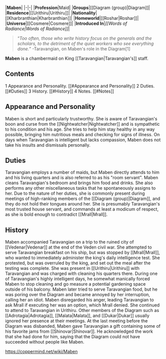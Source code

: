 |**Maben**|
|-|-|
|**Profession**|Maid|
|**Groups**|[[Diagram (group)\|Diagram]]|
|**Residence**|[[Urithiru\|Urithiru]]|
|**Nationality**|[[Kharbranthian\|Kharbranthian]]|
|**Homeworld**|[[Roshar\|Roshar]]|
|**Universe**|[[Cosmere\|Cosmere]]|
|**Introduced In**|*[[Words of Radiance\|Words of Radiance]]*|

>“*Too often, those who write history focus on the generals and the scholars, to the detriment of the quiet workers who see everything done.*”
\-Taravangian, on Maben's role in the Diagram[1]


**Maben** is a chambermaid on King [[Taravangian\|Taravangian's]] staff.

## Contents

1 Appearance and Personality. [[#Appearance and Personality]] 
2 Duties. [[#Duties]] 
3 History. [[#History]] 
4 Notes. [[#Notes]] 


## Appearance and Personality
Maben is short and particularly trustworthy. She is aware of Taravangian's boon and curse from the [[Nightwatcher\|Nightwatcher]] and is sympathetic to his condition and his age. She tries to help him stay healthy in any way possible, bringing him nutritious meals and checking for signs of illness. On days when Taravangian is intelligent but lacks compassion, Maben does not take his insults and dismissals personally.

## Duties
Taravangian employs a number of maids, but Maben directly attends to him and his living quarters and is also referred to as his "room servant". Maben cleans Taravangian's bedroom and brings him food and drinks. She also performs any other miscellaneous tasks that he spontaneously assigns to her. Due to the nature of her duties, she is commonly present during meetings of high-ranking members of the [[Diagram (group)\|Diagram]], and they do not hold their tongues around her. She is presumably Taravangian's most trusted house servant, and commands at least a modicum of respect, as she is bold enough to contradict [[Mrall\|Mrall]].

## History
Maben accompanied Taravangian on a trip to the ruined city of [[Vedenar\|Vedenar]] at the end of the Veden civil war. She attempted to serve Taravangian breakfast on his ship, but was stopped by [[Mrall\|Mrall]], who wanted to immediately administer the king's daily intelligence test. She protested, but was overruled by the king, and set out the meal after the testing was complete.
She was present in [[Urithiru\|Urithiru]] with Taravangian and was charged with cleaning his quarters there. During one of Taravangian's highly intelligent days, he somewhat manically forced Maben to stop cleaning and go measure a potential gardening space outside of his balcony. Maben later tried to serve Taravangian food, but he was poring over the Diagram and became annoyed by her interruption, calling her an idiot. Maben disregarded his anger, leading Taravangian to ask Mrall if executing her was an option, which Mrall denied.
She continued to attend to Taravangian in Urithiru. Other members of the Diagram such as [[Adrotagia\|Adrotagia]], [[Malata\|Malata]], and [[Dukar\|Dukar]] usually ignored her presence at their meetings.
At the last meeting before the Diagram was disbanded, Maben gave Taravangian a gift containing some of his favorite jams from [[Shinovar\|Shinovar]]. He acknowledged the work that she had done for him, saying that the Diagram could not have succeeded without people like Maben.



https://coppermind.net/wiki/Maben